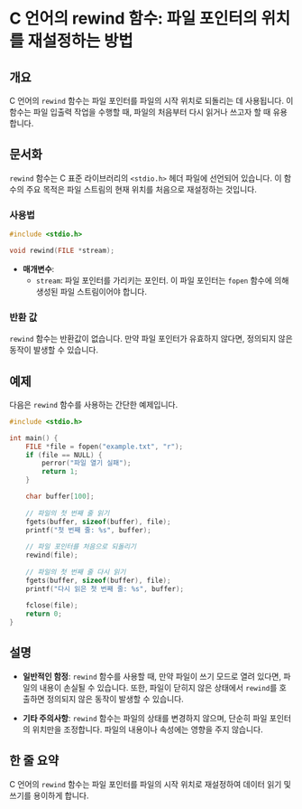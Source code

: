 <!--
Meta Description: # C 언어의 rewind 함수: 파일 포인터의 위치를 재설정하는 방법 ## 개요 C 언어의 `rewind` 함수는 파일 포인터를 파일의 시작 위치로 되돌리는 데 사용됩니다. 이 함수는 파일 입출력 작업을 수행할 때, 파일의 처음부터 다시 읽거나 쓰고자 할 때 유용합니...
Meta Keywords: rewind, 파일의, file, buffer, 함수는
-->

# C 언어의 rewind 함수: 파일 포인터의 위치를 재설정하는 방법

## 개요
C 언어의 `rewind` 함수는 파일 포인터를 파일의 시작 위치로 되돌리는 데 사용됩니다. 이 함수는 파일 입출력 작업을 수행할 때, 파일의 처음부터 다시 읽거나 쓰고자 할 때 유용합니다.

## 문서화
`rewind` 함수는 C 표준 라이브러리의 `<stdio.h>` 헤더 파일에 선언되어 있습니다. 이 함수의 주요 목적은 파일 스트림의 현재 위치를 처음으로 재설정하는 것입니다.

### 사용법
```c
#include <stdio.h>

void rewind(FILE *stream);
```

- **매개변수**: 
  - `stream`: 파일 포인터를 가리키는 포인터. 이 파일 포인터는 `fopen` 함수에 의해 생성된 파일 스트림이어야 합니다.
  
### 반환 값
`rewind` 함수는 반환값이 없습니다. 만약 파일 포인터가 유효하지 않다면, 정의되지 않은 동작이 발생할 수 있습니다.

## 예제
다음은 `rewind` 함수를 사용하는 간단한 예제입니다.

```c
#include <stdio.h>

int main() {
    FILE *file = fopen("example.txt", "r");
    if (file == NULL) {
        perror("파일 열기 실패");
        return 1;
    }

    char buffer[100];
    
    // 파일의 첫 번째 줄 읽기
    fgets(buffer, sizeof(buffer), file);
    printf("첫 번째 줄: %s", buffer);
    
    // 파일 포인터를 처음으로 되돌리기
    rewind(file);
    
    // 파일의 첫 번째 줄 다시 읽기
    fgets(buffer, sizeof(buffer), file);
    printf("다시 읽은 첫 번째 줄: %s", buffer);
    
    fclose(file);
    return 0;
}
```

## 설명
- **일반적인 함정**: `rewind` 함수를 사용할 때, 만약 파일이 쓰기 모드로 열려 있다면, 파일의 내용이 손실될 수 있습니다. 또한, 파일이 닫히지 않은 상태에서 `rewind`를 호출하면 정의되지 않은 동작이 발생할 수 있습니다.
  
- **기타 주의사항**: `rewind` 함수는 파일의 상태를 변경하지 않으며, 단순히 파일 포인터의 위치만을 조정합니다. 파일의 내용이나 속성에는 영향을 주지 않습니다.

## 한 줄 요약
C 언어의 `rewind` 함수는 파일 포인터를 파일의 시작 위치로 재설정하여 데이터 읽기 및 쓰기를 용이하게 합니다.
